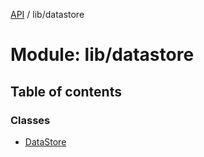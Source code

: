 [API](../README.md) / lib/datastore

# Module: lib/datastore

## Table of contents

### Classes

- [DataStore](../classes/lib_datastore.DataStore.md)
